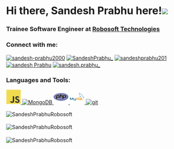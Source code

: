 <meta name="Keywords" content="Sandesh Prabhu Robosoft Technopro Udupi sandesh prabhu SANDESH PRABHU sandeshprabhu prabhu sandesh sandesh.com www.sandesh.com sandeshprabhu.com www.sandeshprabhu.com "/>
<h1 >Hi there, Sandesh Prabhu here!<img src="https://media.giphy.com/media/hvRJCLFzcasrR4ia7z/giphy.gif" width="25px"></H1>
<h3 >Trainee Software Engineer at <a href="https://www.robosoftin.com/">Robosoft Technologies</a></h3>

<h3 align="left">Connect with me:</h3>
<p align="left">
<a href="https://linkedin.com/in/sandesh-prabhu2000" target="blank"><img align="center" src="https://raw.githubusercontent.com/rahuldkjain/github-profile-readme-generator/master/src/images/icons/Social/linked-in-alt.svg" alt="sandesh-prabhu2000" height="30" width="40" /></a>
<a href="https://twitter.com/SandeshPrabhu_" target="blank"><img align="center" src="https://raw.githubusercontent.com/rahuldkjain/github-profile-readme-generator/master/src/images/icons/Social/twitter.svg" alt="SandeshPrabhu_" height="30" width="40" /></a>
<a href="https://www.hackerrank.com/sandeshprabhu201" target="blank"><img align="center" src="https://raw.githubusercontent.com/rahuldkjain/github-profile-readme-generator/master/src/images/icons/Social/hackerrank.svg" alt="sandeshprabhu201" height="30" width="40" /></a>
<a href="https://sololearn.com/profile/10724892/?ref=app" target="blank"><img align="center" src="https://cdn.worldvectorlogo.com/logos/sololearn-2.svg" alt="sandesh Prabhu" height="30" width="40" /></a>
<a href="https://instagram.com/sandesh.prabhu_" target="blank"><img align="center" src="https://raw.githubusercontent.com/rahuldkjain/github-profile-readme-generator/master/src/images/icons/Social/instagram.svg" alt="sandesh.prabhu_" height="30" width="40" /></a>
<!-- <a href="https://fb.com/username" target="blank"><img align="center" src="https://raw.githubusercontent.com/rahuldkjain/github-profile-readme-generator/master/src/images/icons/Social/facebook.svg" alt="username" height="30" width="40" /></a> -->
<!-- <a href="https://linkedin.com/in/sandesh-prabhu2000" target="blank"><img align="center" src="https://www.flaticon.com/svg/vstatic/svg/174/174857.svg?token=exp=1620226240~hmac=f13ff33497194bb167b65042a4648cc8" alt="sandesh-prabhu2000" height="30" width="40" /></a> -->
<!-- <a href="https://instagram.com/sandesh.prabhu_" target="blank"><img align="center" src="https://www.flaticon.com/svg/vstatic/svg/2111/2111463.svg?token=exp=1620226289~hmac=2058a6ffdb9acd2d112cb9cb80af8266" alt="sandesh.prabhu_" height="30" width="40" /></a> -->
<h3 align="left">Languages and Tools:</h3>
<p align="left"> <!--<a href="https://www.cprogramming.com/" target="_blank"> <img src="https://raw.githubusercontent.com/devicons/devicon/master/icons/c/c-original.svg" alt="c" width="40" height="40"/> </a> -->
 <!--<a href="https://www.java.com" target="_blank"> <img src="https://raw.githubusercontent.com/devicons/devicon/master/icons/java/java-original.svg" alt="java" width="40" height="40"/> </a> -->
 <!--<a href="https://www.python.org" target="_blank"> <img src="https://raw.githubusercontent.com/devicons/devicon/master/icons/python/python-original.svg" alt="python" width="40" height="40"/> </a>-->
<a href="https://developer.mozilla.org/en-US/docs/Web/JavaScript" target="_blank"> <img src="https://raw.githubusercontent.com/devicons/devicon/master/icons/javascript/javascript-original.svg" alt="javascript" width="40" height="40"/> </a> 
<a href="https://www.mongodb.com" target="_blank"> <img src="https://cdn.jsdelivr.net/gh/devicons/devicon/icons/mongodb/mongodb-original-wordmark.svg" alt="MongoDB" width="40" height="40"/> </a>
<a href="https://www.php.net" target="_blank"> <img src="https://raw.githubusercontent.com/devicons/devicon/master/icons/php/php-original.svg" alt="php" width="40" height="40"/> </a>
<a href="https://www.mysql.com/" target="_blank"> <img src="https://raw.githubusercontent.com/devicons/devicon/master/icons/mysql/mysql-original-wordmark.svg" alt="mysql" width="40" height="40"/> </a> 
 <!--<a href="https://www.w3.org/html/" target="_blank"> <img src="https://raw.githubusercontent.com/devicons/devicon/master/icons/html5/html5-original-wordmark.svg" alt="html5" width="40" height="40"/> </a> -->
 <!--<a href="https://www.w3schools.com/css/" target="_blank"> <img src="https://raw.githubusercontent.com/devicons/devicon/master/icons/css3/css3-original-wordmark.svg" alt="css3" width="40" height="40"/> </a>-->
 <a href="https://git-scm.com/" target="_blank"> <img src="https://www.vectorlogo.zone/logos/git-scm/git-scm-icon.svg" alt="git" width="40" height="40"/> </a>
 <!--<a href="https://www.arduino.cc/" target="_blank"> <img src="https://cdn.worldvectorlogo.com/logos/arduino-1.svg" alt="arduino" width="40" height="40"/> </a>-->
</p>

<div><img align="center" src="https://github-readme-stats.vercel.app/api/top-langs?username=SandeshPrabhuRobosoft&show_icons=true&locale=en&layout=compact&theme=dark" alt="SandeshPrabhuRobosoft" /></div>
<br>
<div><img align="center" src="https://github-readme-stats.vercel.app/api?username=SandeshPrabhuRobosoft&show_icons=true&locale=en&theme=dark" alt="SandeshPrabhuRobosoft" /></div>
<br>
<div><img align="center" src="http://github-readme-streak-stats.herokuapp.com?user=SandeshPrabhuRobosoft&theme=react&border=000000)]" alt="SandeshPrabhuRobosoft" /></div>
